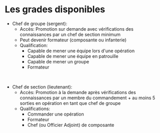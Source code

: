 # Les grades disponibles

* Chef de groupe (sergent):
    * Accès: Promotion sur demande avec vérifications des connaissances par un chef de section minimum
    * Peut devenir formateur (composante ou infanterie)
    * Qualification:
        * Capable de mener une équipe lors d'une opération
        * Capable de mener une équipe en patrouille
        * Capable de mener un groupe
        * Formateur
<br/>

* Chef de section (lieutenant):
    * Accès: Promotion à la demande après vérifications des connaissances par un membre du commandement + au moins 5 sorties en opération en tant que chef de groupe
    * Qualifications:
        * Commander une opération
        * Formateur
        * Chef (ou Officier Adjoint) de composante
